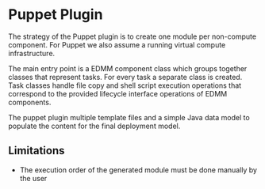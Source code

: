 # Puppet Plugin

The strategy of the Puppet plugin is to create one module per non-compute component.
For Puppet we also assume a running virtual compute infrastructure.

The main entry point is a EDMM component class which groups together classes that represent tasks.
For every task a separate class is created.
Task classes handle file copy and shell script execution operations that correspond to the provided lifecycle interface operations of EDMM components.

The puppet plugin multiple template files and a simple Java data model to populate the content for the final deployment model. 

## Limitations

  * The execution order of the generated module must be done manually by the user

